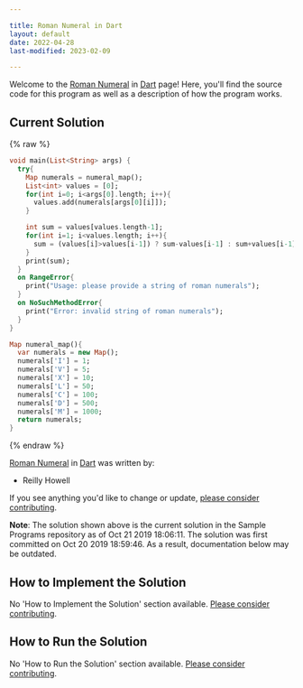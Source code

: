 ```yaml
---

title: Roman Numeral in Dart
layout: default
date: 2022-04-28
last-modified: 2023-02-09

---
```


Welcome to the [Roman Numeral](https://sampleprograms.io/projects/roman-numeral) in [Dart](https://sampleprograms.io/languages/dart) page! Here, you'll find the source code for this program as well as a description of how the program works.

## Current Solution

{% raw %}

```dart
void main(List<String> args) {
  try{
    Map numerals = numeral_map();
    List<int> values = [0];
    for(int i=0; i<args[0].length; i++){
      values.add(numerals[args[0][i]]);
    }

    int sum = values[values.length-1];
    for(int i=1; i<values.length; i++){
      sum = (values[i]>values[i-1]) ? sum-values[i-1] : sum+values[i-1]; 
    }
    print(sum);
  }
  on RangeError{
    print("Usage: please provide a string of roman numerals");
  }
  on NoSuchMethodError{
    print("Error: invalid string of roman numerals");
  }
}

Map numeral_map(){
  var numerals = new Map();
  numerals['I'] = 1;
  numerals['V'] = 5;
  numerals['X'] = 10;
  numerals['L'] = 50;
  numerals['C'] = 100;
  numerals['D'] = 500;
  numerals['M'] = 1000;
  return numerals;
}
```

{% endraw %}

[Roman Numeral](https://sampleprograms.io/projects/roman-numeral) in [Dart](https://sampleprograms.io/languages/dart) was written by:

- Reilly Howell

If you see anything you'd like to change or update, [please consider contributing](https://github.com/TheRenegadeCoder/sample-programs).

**Note**: The solution shown above is the current solution in the Sample Programs repository as of Oct 21 2019 18:06:11. The solution was first committed on Oct 20 2019 18:59:46. As a result, documentation below may be outdated.

## How to Implement the Solution

No 'How to Implement the Solution' section available. [Please consider contributing](https://github.com/TheRenegadeCoder/sample-programs-website).

## How to Run the Solution

No 'How to Run the Solution' section available. [Please consider contributing](https://github.com/TheRenegadeCoder/sample-programs-website).